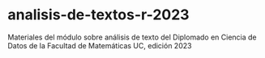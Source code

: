 # analisis-de-textos-r-2023
 Materiales del módulo sobre análisis de texto del Diplomado en Ciencia de Datos de la Facultad de Matemáticas UC, edición 2023 
